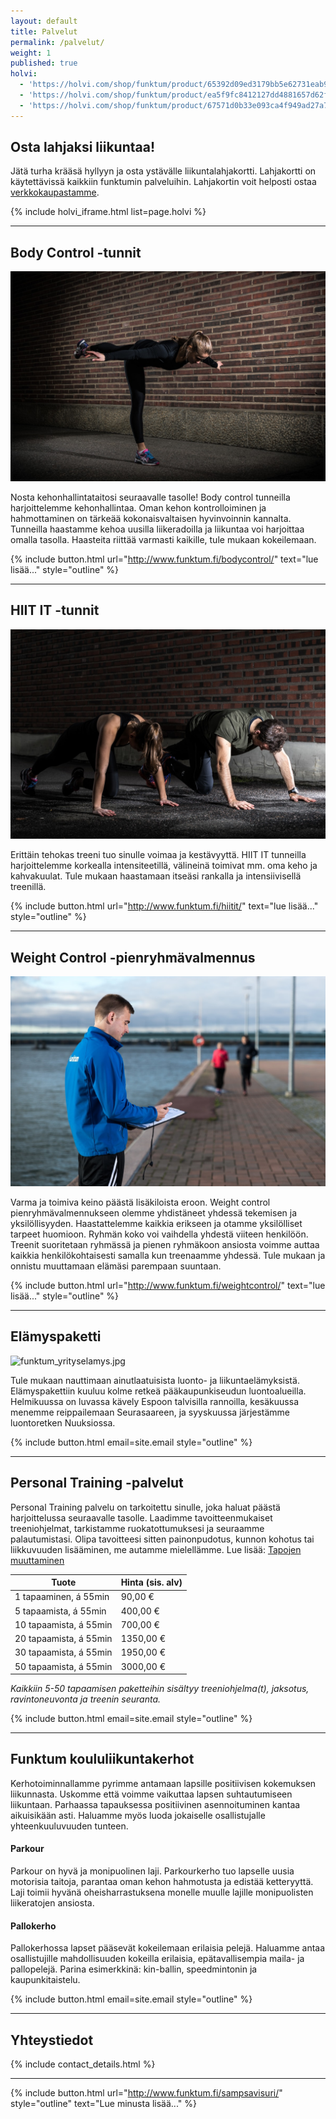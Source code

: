```yaml
---
layout: default
title: Palvelut
permalink: /palvelut/
weight: 1
published: true
holvi:
  - 'https://holvi.com/shop/funktum/product/65392d09ed3179bb5e62731eab980c1a/'
  - 'https://holvi.com/shop/funktum/product/ea5f9fc8412127dd4881657d62fc0afe/'
  - 'https://holvi.com/shop/funktum/product/67571d0b33e093ca4f949ad27a7b89a4/'
---
```


## Osta lahjaksi liikuntaa! 

Jätä turha krääsä hyllyyn ja osta ystävälle liikuntalahjakortti. Lahjakortti on käytettävissä kaikkiin funktumin palveluihin. Lahjakortin voit helposti ostaa [verkkokaupastamme](https://holvi.com/shop/funktum/).

{% include holvi_iframe.html list=page.holvi %}

---

## Body Control -tunnit

![Body Control](/media/body-control.jpg)

Nosta kehonhallintataitosi seuraavalle tasolle! Body control tunneilla harjoittelemme kehonhallintaa. Oman kehon kontrolloiminen ja hahmottaminen on tärkeää kokonaisvaltaisen hyvinvoinnin kannalta. Tunneilla haastamme kehoa uusilla liikeradoilla ja liikuntaa voi harjoittaa omalla tasolla. Haasteita riittää varmasti kaikille, tule mukaan kokeilemaan.

{% include button.html url="http://www.funktum.fi/bodycontrol/" text="lue lisää..." style="outline" %}

---

## HIIT IT -tunnit

![HIIT IT](/media/hiit-it.jpg)

Erittäin tehokas treeni tuo sinulle voimaa ja kestävyyttä. HIIT IT tunneilla harjoittelemme korkealla intensiteetillä, välineinä toimivat mm. oma keho ja kahvakuulat. Tule mukaan haastamaan itseäsi rankalla ja intensiivisellä treenillä.

{% include button.html url="http://www.funktum.fi/hiitit/" text="lue lisää..." style="outline" %}


---

## Weight Control -pienryhmävalmennus

![Weight Control](/media/weight-control.jpg)

Varma ja toimiva keino päästä lisäkiloista eroon. Weight control pienryhmävalmennukseen olemme yhdistäneet yhdessä tekemisen ja yksilöllisyyden. Haastattelemme kaikkia erikseen ja otamme yksilölliset tarpeet huomioon. Ryhmän koko voi vaihdella yhdestä viiteen henkilöön. Treenit suoritetaan ryhmässä ja pienen ryhmäkoon ansiosta voimme auttaa kaikkia henkilökohtaisesti samalla kun treenaamme yhdessä. Tule mukaan ja onnistu muuttamaan elämäsi parempaan suuntaan. 

{% include button.html url="http://www.funktum.fi/weightcontrol/" text="lue lisää..." style="outline" %}

---

## Elämyspaketti

![funktum_yrityselamys.jpg]({{site.baseurl}}/media/funktum_yrityselamys.jpg)

Tule mukaan nauttimaan ainutlaatuisista luonto- ja liikuntaelämyksistä. Elämyspakettiin kuuluu kolme retkeä pääkaupunkiseudun luontoalueilla. Helmikuussa on luvassa kävely Espoon talvisilla rannoilla, kesäkuussa menemme reippailemaan Seurasaareen, ja syyskuussa järjestämme luontoretken Nuuksiossa. 

{% include button.html email=site.email style="outline" %}

---

## Personal Training -palvelut

Personal Training palvelu on tarkoitettu sinulle, joka haluat päästä harjoittelussa seuraavalle tasolle. Laadimme tavoitteenmukaiset treeniohjelmat, tarkistamme ruokatottumuksesi ja seuraamme palautumistasi. Olipa tavoitteesi sitten painonpudotus, kunnon kohotus tai liikkuvuuden lisääminen, me autamme mielellämme. Lue lisää: [Tapojen muuttaminen](http://www.funktum.fi/blog/2017/06/06/Tapojen-muuttaminen/)

| Tuote                     | Hinta (sis. alv)    |
| ------------------------- | ------------------- |
| 1 tapaaminen, á 55min     | 90,00 €             |
| 5 tapaamista, á 55min     | 400,00 €            |
| 10 tapaamista, á 55min    | 700,00 €            |
| 20 tapaamista, á 55min    | 1350,00 €           |
| 30 tapaamista, á 55min    | 1950,00 €           |
| 50 tapaamista, á 55min    | 3000,00 €           |

_Kaikkiin 5-50 tapaamisen paketteihin sisältyy treeniohjelma(t), jaksotus, ravintoneuvonta ja treenin seuranta._

{% include button.html email=site.email style="outline" %}

---

## Funktum koululiikuntakerhot

Kerhotoiminnallamme pyrimme antamaan lapsille positiivisen kokemuksen liikunnasta. Uskomme että voimme vaikuttaa lapsen suhtautumiseen liikuntaan. Parhaassa tapauksessa positiivinen asennoituminen kantaa aikuisikään asti. Haluamme myös luoda jokaiselle osallistujalle yhteenkuuluvuuden tunteen.

#### Parkour

Parkour on hyvä ja monipuolinen laji. Parkourkerho tuo lapselle uusia motorisia taitoja, parantaa oman kehon hahmotusta ja edistää ketteryyttä. Laji toimii hyvänä oheisharrastuksena monelle muulle lajille monipuolisten liikeratojen ansiosta.

#### Pallokerho

Pallokerhossa lapset pääsevät kokeilemaan erilaisia pelejä. Haluamme antaa osallistujille mahdollisuuden kokeilla erilaisia, epätavallisempia maila- ja pallopelejä. Parina esimerkkinä: kin-ballin, speedmintonin ja kaupunkitaistelu.  

{% include button.html email=site.email style="outline" %}

---

## Yhteystiedot

{% include contact_details.html %}

---

{% include button.html url="http://www.funktum.fi/sampsavisuri/" style="outline" text="Lue minusta lisää..." %}
